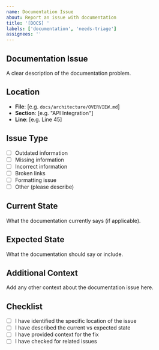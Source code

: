 ```yaml
---
name: Documentation Issue
about: Report an issue with documentation
title: '[DOCS] '
labels: ['documentation', 'needs-triage']
assignees: ''
---
```


## Documentation Issue

A clear description of the documentation problem.

## Location

- **File**: [e.g. `docs/architecture/OVERVIEW.md`]
- **Section**: [e.g. "API Integration"]
- **Line**: [e.g. Line 45]

## Issue Type

- [ ] Outdated information
- [ ] Missing information
- [ ] Incorrect information
- [ ] Broken links
- [ ] Formatting issue
- [ ] Other (please describe)

## Current State

What the documentation currently says (if applicable).

## Expected State

What the documentation should say or include.

## Additional Context

Add any other context about the documentation issue here.

## Checklist

- [ ] I have identified the specific location of the issue
- [ ] I have described the current vs expected state
- [ ] I have provided context for the fix
- [ ] I have checked for related issues
